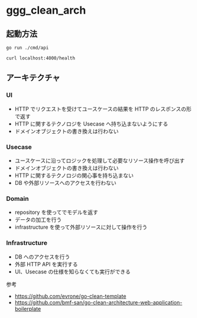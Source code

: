 # ggg_clean_arch

## 起動方法

```
go run ./cmd/api
```

```
curl localhost:4000/health
```

## アーキテクチャ

### UI

- HTTP でリクエストを受けてユースケースの結果を HTTP のレスポンスの形で返す
- HTTP に関するテクノロジを Usecase へ持ち込まないようにする
- ドメインオブジェクトの書き換えは行わない

### Usecase

- ユースケースに沿ってロジックを処理して必要なリソース操作を呼び出す
- ドメインオブジェクトの書き換えは行わない
- HTTP に関するテクノロジの関心事を持ち込まない
- DB や外部リソースへのアクセスを行わない

### Domain

- repository を使ってでモデルを返す
- データの加工を行う
- infrastructure を使って外部リソースに対して操作を行う

### Infrastructure

- DB へのアクセスを行う
- 外部 HTTP API を実行する
- UI、Usecase の仕様を知らなくても実行ができる

参考

- https://github.com/evrone/go-clean-template
- https://github.com/bmf-san/go-clean-architecture-web-application-boilerplate
